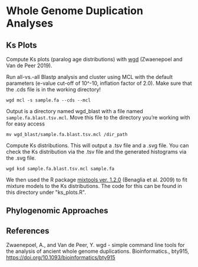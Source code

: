 # Whole Genome Duplication Analyses

## Ks Plots

Compute Ks plots (paralog age distributions) with [wgd](https://github.com/arzwa/wgd) (Zwaenepoel and Van de Peer 2019). 

Run all-vs.-all Blastp analysis and cluster using MCL with the default parameters (e-value cut-off of 10^-10, inflation factor of 2.0). Make sure that the .cds file is in the working directory!
```
wgd mcl -s sample.fa --cds --mcl
```
Output is a directory named wgd_blast with a file named `sample.fa.blast.tsv.mcl`. Move this file to the directory you’re working with for easy access
```
mv wgd_blast/sample.fa.blast.tsv.mcl /dir_path
```
Compute Ks distributions. This will output a .tsv file and a .svg file. You can check the Ks distribution via the .tsv file and the generated histograms via the .svg file.
```
wgd ksd sample.fa.blast.tsv.mcl sample.fa
```
We then used the R package [mixtools ver. 1.2.0](https://cran.r-project.org/web/packages/mixtools/mixtools.pdf) (Benaglia et al. 2009) to fit mixture models to the Ks distributions. The code for this can be found in this directory under "ks_plots.R". 


## Phylogenomic Approaches 

## References 

Zwaenepoel, A., and Van de Peer, Y. wgd - simple command line tools for the analysis of ancient whole genome duplications. Bioinformatics., bty915, https://doi.org/10.1093/bioinformatics/bty915
